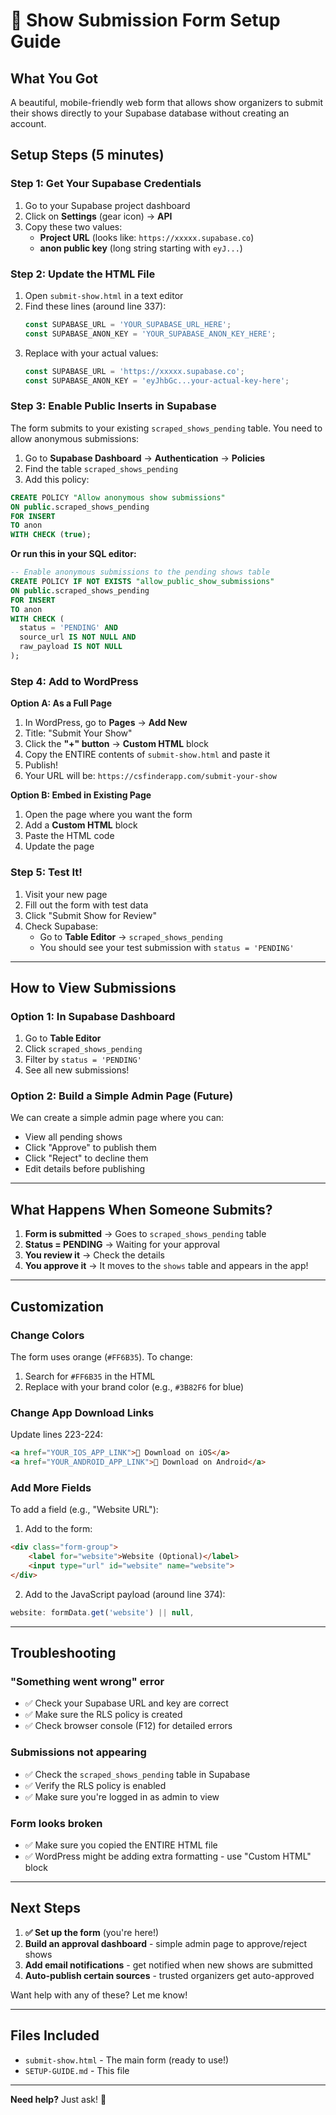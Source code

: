 # 📝 Show Submission Form Setup Guide

## What You Got

A beautiful, mobile-friendly web form that allows show organizers to submit their shows directly to your Supabase database without creating an account.

## Setup Steps (5 minutes)

### Step 1: Get Your Supabase Credentials

1. Go to your Supabase project dashboard
2. Click on **Settings** (gear icon) → **API**
3. Copy these two values:
   - **Project URL** (looks like: `https://xxxxx.supabase.co`)
   - **anon public key** (long string starting with `eyJ...`)

### Step 2: Update the HTML File

1. Open `submit-show.html` in a text editor
2. Find these lines (around line 337):
   ```javascript
   const SUPABASE_URL = 'YOUR_SUPABASE_URL_HERE';
   const SUPABASE_ANON_KEY = 'YOUR_SUPABASE_ANON_KEY_HERE';
   ```
3. Replace with your actual values:
   ```javascript
   const SUPABASE_URL = 'https://xxxxx.supabase.co';
   const SUPABASE_ANON_KEY = 'eyJhbGc...your-actual-key-here';
   ```

### Step 3: Enable Public Inserts in Supabase

The form submits to your existing `scraped_shows_pending` table. You need to allow anonymous submissions:

1. Go to **Supabase Dashboard** → **Authentication** → **Policies**
2. Find the table `scraped_shows_pending`
3. Add this policy:

```sql
CREATE POLICY "Allow anonymous show submissions"
ON public.scraped_shows_pending
FOR INSERT
TO anon
WITH CHECK (true);
```

**Or run this in your SQL editor:**
```sql
-- Enable anonymous submissions to the pending shows table
CREATE POLICY IF NOT EXISTS "allow_public_show_submissions"
ON public.scraped_shows_pending
FOR INSERT
TO anon
WITH CHECK (
  status = 'PENDING' AND
  source_url IS NOT NULL AND
  raw_payload IS NOT NULL
);
```

### Step 4: Add to WordPress

**Option A: As a Full Page**
1. In WordPress, go to **Pages** → **Add New**
2. Title: "Submit Your Show"
3. Click the **"+" button** → **Custom HTML** block
4. Copy the ENTIRE contents of `submit-show.html` and paste it
5. Publish!
6. Your URL will be: `https://csfinderapp.com/submit-your-show`

**Option B: Embed in Existing Page**
1. Open the page where you want the form
2. Add a **Custom HTML** block
3. Paste the HTML code
4. Update the page

### Step 5: Test It!

1. Visit your new page
2. Fill out the form with test data
3. Click "Submit Show for Review"
4. Check Supabase:
   - Go to **Table Editor** → `scraped_shows_pending`
   - You should see your test submission with `status = 'PENDING'`

---

## How to View Submissions

### Option 1: In Supabase Dashboard
1. Go to **Table Editor**
2. Click `scraped_shows_pending`
3. Filter by `status = 'PENDING'`
4. See all new submissions!

### Option 2: Build a Simple Admin Page (Future)
We can create a simple admin page where you can:
- View all pending shows
- Click "Approve" to publish them
- Click "Reject" to decline them
- Edit details before publishing

---

## What Happens When Someone Submits?

1. **Form is submitted** → Goes to `scraped_shows_pending` table
2. **Status = PENDING** → Waiting for your approval
3. **You review it** → Check the details
4. **You approve it** → It moves to the `shows` table and appears in the app!

---

## Customization

### Change Colors
The form uses orange (`#FF6B35`). To change:
1. Search for `#FF6B35` in the HTML
2. Replace with your brand color (e.g., `#3B82F6` for blue)

### Change App Download Links
Update lines 223-224:
```html
<a href="YOUR_IOS_APP_LINK">📱 Download on iOS</a>
<a href="YOUR_ANDROID_APP_LINK">🤖 Download on Android</a>
```

### Add More Fields
To add a field (e.g., "Website URL"):
1. Add to the form:
```html
<div class="form-group">
    <label for="website">Website (Optional)</label>
    <input type="url" id="website" name="website">
</div>
```

2. Add to the JavaScript payload (around line 374):
```javascript
website: formData.get('website') || null,
```

---

## Troubleshooting

### "Something went wrong" error
- ✅ Check your Supabase URL and key are correct
- ✅ Make sure the RLS policy is created
- ✅ Check browser console (F12) for detailed errors

### Submissions not appearing
- ✅ Check the `scraped_shows_pending` table in Supabase
- ✅ Verify the RLS policy is enabled
- ✅ Make sure you're logged in as admin to view

### Form looks broken
- ✅ Make sure you copied the ENTIRE HTML file
- ✅ WordPress might be adding extra formatting - use "Custom HTML" block

---

## Next Steps

1. **✅ Set up the form** (you're here!)
2. **Build an approval dashboard** - simple admin page to approve/reject shows
3. **Add email notifications** - get notified when new shows are submitted
4. **Auto-publish certain sources** - trusted organizers get auto-approved

Want help with any of these? Let me know!

---

## Files Included

- `submit-show.html` - The main form (ready to use!)
- `SETUP-GUIDE.md` - This file

---

**Need help?** Just ask! 🚀
